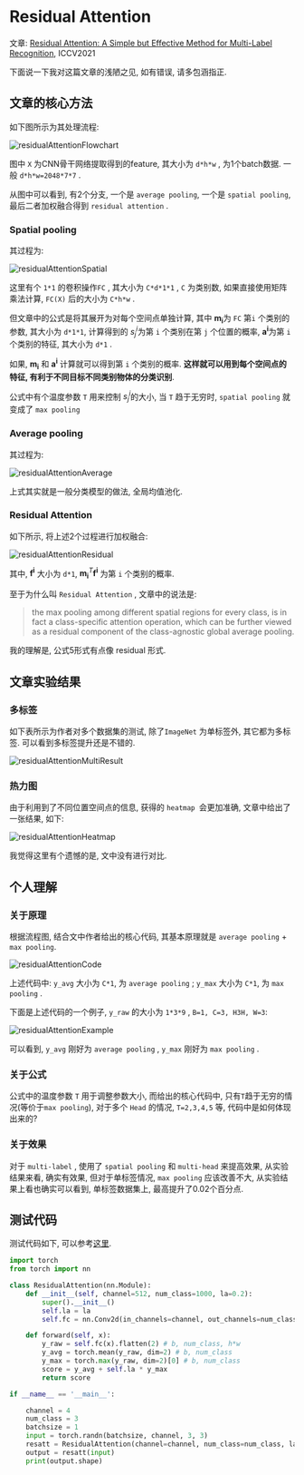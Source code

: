 # Residual Attention
文章: [Residual Attention: A Simple but Effective Method for Multi-Label Recognition](http://arxiv.org/abs/2108.02456), ICCV2021

下面说一下我对这篇文章的浅陋之见, 如有错误, 请多包涵指正.

## 文章的核心方法

如下图所示为其处理流程:

![residualAttentionFlowchart](https://gitee.com/yfor1008/pictures/raw/master/residualAttentionFlowchart.png)

图中 `X` 为CNN骨干网络提取得到的feature, 其大小为 `d*h*w` , 为1个batch数据. 一般  `d*h*w=2048*7*7` .

从图中可以看到, 有2个分支, 一个是 `average pooling`, 一个是 `spatial pooling`, 最后二者加权融合得到 `residual attention` .

### Spatial pooling

其过程为:

![residualAttentionSpatial](https://gitee.com/yfor1008/pictures/raw/master/residualAttentionSpatial.png)

这里有个 `1*1` 的卷积操作`FC` , 其大小为 `C*d*1*1` , `C` 为类别数, 如果直接使用矩阵乘法计算, `FC(X)` 后的大小为 `C*h*w` .

但文章中的公式是将其展开为对每个空间点单独计算, 其中 $\pmb{m_i}$​​​ 为 `FC` 第`i` 个类别的参数, 其大小为 `d*1*1`, 计算得到的 $s^i_j$​​​ 为第 `i` 个类别在第 `j` 个位置的概率, $\pmb{a^i}$​​​​ 为第 `i` 个类别的特征, 其大小为 `d*1` .

如果,  $\pmb{m_i}$ 和 $\pmb{a^i}$ 计算就可以得到第 `i` 个类别的概率. **这样就可以用到每个空间点的特征, 有利于不同目标不同类别物体的分类识别**.

公式中有个温度参数 `T` 用来控制 $s^i_j$​​​​  的大小, 当 `T` 趋于无穷时, `spatial pooling` 就变成了 `max pooling`

### Average pooling

其过程为:

![residualAttentionAverage](https://gitee.com/yfor1008/pictures/raw/master/residualAttentionAverage.png)

上式其实就是一般分类模型的做法, 全局均值池化.

### Residual Attention

如下所示, 将上述2个过程进行加权融合:

![residualAttentionResidual](https://gitee.com/yfor1008/pictures/raw/master/residualAttentionResidual.png)

其中, $\pmb{f^i}$ 大小为 `d*1`, $\pmb{m_i}^T \pmb{f^i}$ 为第 `i` 个类别的概率.

至于为什么叫 `Residual Attention` , 文章中的说法是:

> the max pooling among different spatial regions for every class, is in fact a class-specific attention operation, which can be further viewed as a residual component of the class-agnostic global average pooling.

我的理解是, 公式5形式有点像 residual 形式.

## 文章实验结果

### 多标签

如下表所示为作者对多个数据集的测试, 除了`ImageNet` 为单标签外, 其它都为多标签. 可以看到多标签提升还是不错的.

![residualAttentionMultiResult](https://gitee.com/yfor1008/pictures/raw/master/residualAttentionMultiResult.png)

### 热力图

由于利用到了不同位置空间点的信息, 获得的 `heatmap `会更加准确, 文章中给出了一张结果, 如下:

![residualAttentionHeatmap](https://gitee.com/yfor1008/pictures/raw/master/residualAttentionHeatmap.png)

我觉得这里有个遗憾的是, 文中没有进行对比.

## 个人理解

### 关于原理

根据流程图, 结合文中作者给出的核心代码, 其基本原理就是 `average pooling` + `max pooling`.

![residualAttentionCode](https://gitee.com/yfor1008/pictures/raw/master/residualAttentionCode.png)

上述代码中: `y_avg` 大小为 `C*1`, 为 `average pooling` ; `y_max` 大小为 `C*1`, 为 `max pooling` . 

下面是上述代码的一个例子, `y_raw` 的大小为 `1*3*9` , `B=1, C=3, H3H, W=3`:

![residualAttentionExample](https://gitee.com/yfor1008/pictures/raw/master/residualAttentionExample.png)

可以看到, `y_avg` 刚好为 `average pooling` , `y_max` 刚好为 `max pooling` .

### 关于公式

公式中的温度参数 `T` 用于调整参数大小, 而给出的核心代码中, 只有`T`趋于无穷的情况(等价于`max pooling`), 对于多个 `Head` 的情况, `T=2,3,4,5` 等, 代码中是如何体现出来的?

### 关于效果

对于 `multi-label` , 使用了 `spatial pooling` 和 `multi-head` 来提高效果, 从实验结果来看, 确实有效果, 但对于单标签情况, `max pooling` 应该改善不大, 从实验结果上看也确实可以看到, 单标签数据集上, 最高提升了0.02个百分点.

## 测试代码

测试代码如下, 可以参考[这里](https://github.com/xmu-xiaoma666/External-Attention-pytorch#23-Residual-Attention-Usage).

```python
import torch
from torch import nn

class ResidualAttention(nn.Module):
    def __init__(self, channel=512, num_class=1000, la=0.2):
        super().__init__()
        self.la = la
        self.fc = nn.Conv2d(in_channels=channel, out_channels=num_class, kernel_size=1, stride=1, bias=False)

    def forward(self, x):
        y_raw = self.fc(x).flatten(2) # b, num_class, h*w
        y_avg = torch.mean(y_raw, dim=2) # b, num_class
        y_max = torch.max(y_raw, dim=2)[0] # b, num_class
        score = y_avg + self.la * y_max
        return score

if __name__ == '__main__':

    channel = 4
    num_class = 3
    batchsize = 1
    input = torch.randn(batchsize, channel, 3, 3)
    resatt = ResidualAttention(channel=channel, num_class=num_class, la=0.2)
    output = resatt(input)
    print(output.shape)
```



